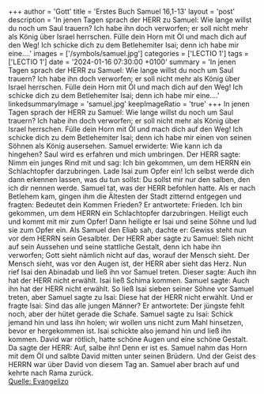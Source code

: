 +++
author = 'Gott'
title = 'Erstes Buch Samuel 16,1-13'
layout = 'post'
description = 'In jenen Tagen sprach der HERR zu Samuel: Wie lange willst du noch um Saul trauern? Ich habe ihn doch verworfen; er soll nicht mehr als König über Israel herrschen. Fülle dein Horn mit Öl und mach dich auf den Weg! Ich schicke dich zu dem Betlehemiter Isai; denn ich habe mir eine....'
images = ['/symbols/samuel.jpg']
categories = ['LECTIO 1']
tags = ['LECTIO 1']
date = '2024-01-16 07:30:00 +0100'
summary = 'In jenen Tagen sprach der HERR zu Samuel: Wie lange willst du noch um Saul trauern? Ich habe ihn doch verworfen; er soll nicht mehr als König über Israel herrschen. Fülle dein Horn mit Öl und mach dich auf den Weg! Ich schicke dich zu dem Betlehemiter Isai; denn ich habe mir eine....'
linkedsummaryImage = 'samuel.jpg'
keepImageRatio = 'true'
+++
In jenen Tagen sprach der HERR zu Samuel: Wie lange willst du noch um Saul trauern? Ich habe ihn doch verworfen; er soll nicht mehr als König über Israel herrschen. Fülle dein Horn mit Öl und mach dich auf den Weg! Ich schicke dich zu dem Betlehemiter Isai; denn ich habe mir einen von seinen Söhnen als König ausersehen.<!--more-->
Samuel erwiderte: Wie kann ich da hingehen? Saul wird es erfahren und mich umbringen. Der HERR sagte: Nimm ein junges Rind mit und sag: Ich bin gekommen, um dem HERRN ein Schlachtopfer darzubringen.
Lade Isai zum Opfer ein! Ich selbst werde dich dann erkennen lassen, was du tun sollst: Du sollst mir nur den salben, den ich dir nennen werde.
Samuel tat, was der HERR befohlen hatte. Als er nach Betlehem kam, gingen ihm die Ältesten der Stadt zitternd entgegen und fragten: Bedeutet dein Kommen Frieden?
Er antwortete: Frieden. Ich bin gekommen, um dem HERRN ein Schlachtopfer darzubringen. Heiligt euch und kommt mit mir zum Opfer! Dann heiligte er Isai und seine Söhne und lud sie zum Opfer ein.
Als Samuel den Eliab sah, dachte er: Gewiss steht nun vor dem HERRN sein Gesalbter.
Der HERR aber sagte zu Samuel: Sieh nicht auf sein Aussehen und seine stattliche Gestalt, denn ich habe ihn verworfen; Gott sieht nämlich nicht auf das, worauf der Mensch sieht. Der Mensch sieht, was vor den Augen ist, der HERR aber sieht das Herz.
Nun rief Isai den Abinadab und ließ ihn vor Samuel treten. Dieser sagte: Auch ihn hat der HERR nicht erwählt.
Isai ließ Schima kommen. Samuel sagte: Auch ihn hat der HERR nicht erwählt.
So ließ Isai sieben seiner Söhne vor Samuel treten, aber Samuel sagte zu Isai: Diese hat der HERR nicht erwählt.
Und er fragte Isai: Sind das alle jungen Männer? Er antwortete: Der jüngste fehlt noch, aber der hütet gerade die Schafe. Samuel sagte zu Isai: Schick jemand hin und lass ihn holen; wir wollen uns nicht zum Mahl hinsetzen, bevor er hergekommen ist.
Isai schickte also jemand hin und ließ ihn kommen. David war rötlich, hatte schöne Augen und eine schöne Gestalt. Da sagte der HERR: Auf, salbe ihn! Denn er ist es.
Samuel nahm das Horn mit dem Öl und salbte David mitten unter seinen Brüdern. Und der Geist des HERRN war über David von diesem Tag an. Samuel aber brach auf und kehrte nach Rama zurück.<br> [Quelle: Evangelizo](https://evangeliumtagfuertag.org/DE/gospel)